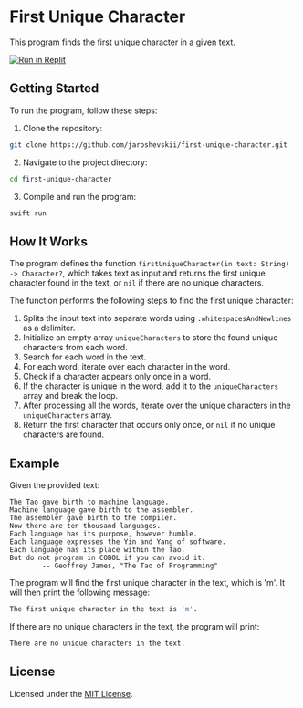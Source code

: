 # First Unique Character

This program finds the first unique character in a given text.

[![Run in Replit](https://img.shields.io/badge/Run%20in-Replit-%20?logo=replit&labelColor=white&color=%23F26207)](https://replit.com/@Jaroshevskii/first-unique-character?v=1)

## Getting Started

To run the program, follow these steps:

1. Clone the repository:
```zsh
git clone https://github.com/jaroshevskii/first-unique-character.git
```
2. Navigate to the project directory:
```zsh
cd first-unique-character
```
3. Compile and run the program:
```zsh
swift run
```

## How It Works

The program defines the function `firstUniqueCharacter(in text: String) -> Character?`, which takes text as input and returns the first unique character found in the text, or `nil` if there are no unique characters.

The function performs the following steps to find the first unique character:

1. Splits the input text into separate words using `.whitespacesAndNewlines` as a delimiter.
2. Initialize an empty array `uniqueCharacters` to store the found unique characters from each word.
3. Search for each word in the text.
4. For each word, iterate over each character in the word.
5. Check if a character appears only once in a word.
6. If the character is unique in the word, add it to the `uniqueCharacters` array and break the loop.
7. After processing all the words, iterate over the unique characters in the `uniqueCharacters` array.
8. Return the first character that occurs only once, or `nil` if no unique characters are found.

## Example

Given the provided text:

```
The Tao gave birth to machine language.
Machine language gave birth to the assembler.
The assembler gave birth to the compiler.
Now there are ten thousand languages.
Each language has its purpose, however humble.
Each language expresses the Yin and Yang of software.
Each language has its place within the Tao.
But do not program in COBOL if you can avoid it.
        -- Geoffrey James, "The Tao of Programming"
```

The program will find the first unique character in the text, which is 'm'. It will then print the following message:

```zsh
The first unique character in the text is 'm'.
```

If there are no unique characters in the text, the program will print:

```zsh
There are no unique characters in the text.
```

## License

Licensed under the [MIT License](LICENSE).
